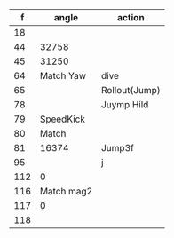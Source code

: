 | f   | angle      | action        |
| --- | ---------- | ------------- |
| 18  |            |               |
| 44  | 32758      |               |
| 45  | 31250      |               |
| 64  | Match Yaw  | dive          |
| 65  |            | Rollout(Jump) |
| 78  |            | Juymp Hild    |
| 79  | SpeedKick  |               |
| 80  | Match      |               |
| 81  | 16374      | Jump3f        |
| 95  |            | j             |
| 112 | 0          |               |
| 116 | Match mag2 |               |
| 117 | 0          |               |
| 118    |            |               |
